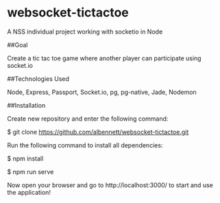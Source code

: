 # websocket-tictactoe

A NSS individual project working with socketio in Node

##Goal

Create a tic tac toe game where another player can participate using socket.io

##Technologies Used

Node, Express, Passport, Socket.io, pg, pg-native, Jade, Nodemon

##Installation

Create new repository and enter the following command:

$ git clone https://github.com/albennett/websocket-tictactoe.git

Run the following command to install all dependencies:

$ npm install

$ npm run serve

Now open your browser and go to http://localhost:3000/ to start and use the application!
